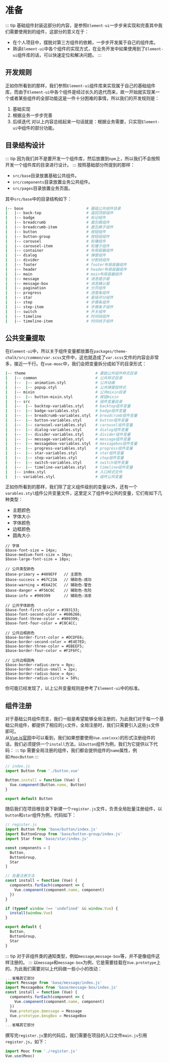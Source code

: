 # 准备
::: tip
基础组件封装这部分的内容，是参照`Element-ui`一步步来实现和完善其中我们需要使用到的组件，这部分的意义在于：
* 在个人项目中，摆脱对第三方组件的依赖，一步步开发属于自己的组件库。
* 熟读`Element-ui`中各个组件的实现方式，在业务开发中如果使用到了`Element-ui`组件库的话，可以快速定位和解决问题。
:::
## 开发规则
正如你所看到的那样，我们参照`Element-ui`组件库来实现属于自己的基础组件库，而由于`Element-ui`中各个组件是经过长久的迭代而来，故一开始就实现某一个或者某些组件的全部功能这是一件十分困难的事情，所以我们的开发规则是：
1. 基础实现
2. 根据业务一步步完善
3. 后续迭代
对以上内容总结起来一句话就是：根据业务需要，只实现`Element-ui`中组件的部分功能。

## 目录结构设计
::: tip
因为我们并不是要开发一个组件库，然后放置到`npm`上，所以我们不会按照开发一个组件库的目录进行设计。
:::
按照基础部分所提到的那样：
* `src/base`目录放置基础公共组件。
* `src/components`目录放置业务公共组件。
* `src/pages`目录放置业务页面。

其中`src/base`中的目录结构如下：
```sh
|-- base                            # 基础公共组件目录
|   |-- back-top                    # 返回顶部组件
|   |-- badge                       # 标记组件 
|   |-- breadcrumb                  # 面包屑组件
|   |-- breadcrumb-item             # 面包屑子组件
|   |-- button                      # 按钮组件
|   |-- button-group                # 按钮组组件
|   |-- carousel                    # 轮播组件
|   |-- carousel-item               # 轮播子组件
|   |-- container                   # 布局容器组件
|   |-- dialog                      # 弹窗组件
|   |-- divider                     # 分割线组件
|   |-- footer                      # footer布局容器组件
|   |-- header                      # header布局容器组件
|   |-- main                        # main布局容器组件
|   |-- message                     # 消息提示框
|   |-- message-box                 # 消息确认框
|   |-- pagination                  # 分页组件
|   |-- progress                    # 进度条组件
|   |-- star                        # 星级评分组件
|   |-- step                        # 步骤条组件
|   |-- step-item                   # 步骤条子组件
|   |-- switch                      # 开关组件
|   |-- timeline                    # 时间线组件
|   |-- timeline-item               # 时间线子组件
```
## 公共变量提取
在`Element-ui`中，所以关于组件变量都放置在`packages/theme-chalk/src/common/var.scss`文件中，这也就造成了`var.scss`文件的内容会非常多，接近一千行。在`vue-mooc`中，我们会把变量拆分成如下的目录形式：
```sh
|-- theme                               # 基础公共组件样式目录
|   |-- common                          # 公共样式目录
|   |--  |-- animation.styl             # 公共动画
|   |--  |-- popup.styl                 # 公共弹窗层样式
|   |-- mixin                           # 公共mixin目录
|   |--  |-- button-mixin.styl          # 按钮mixin
|   |-- src                             # 组件变量目录
|   |--  |-- backtop-variables.styl     # backtop组件变量
|   |--  |-- badge-variables.styl       # badge组件变量
|   |--  |-- breadcrumb-variables.styl  # breadcrumb组件变量
|   |--  |-- button-variables.styl      # button组件变量
|   |--  |-- carousel-variables.styl    # carousel组件变量
|   |--  |-- dialog-variables.styl      # dialog组件变量
|   |--  |-- divider-variables.styl     # divider组件变量
|   |--  |-- message-variables.styl     # message组件变量
|   |--  |-- messagebox-variables.styl  # messagebox组件变量
|   |--  |-- progress-variables.styl    # progress组件变量
|   |--  |-- star-variables.styl        # star组件变量
|   |--  |-- step-variables.styl        # step组件变量
|   |--  |-- switch-variables.styl      # switch组件变量
|   |--  |-- timeline-variables.styl    # timeline组件变量
|   |-- index.styl                      # 入口样式文件
|   |-- variables.styl                  # 组件公共变量
```

正如你所看到的那样，我们除了定义组件级别的变量以外，还有一个`varables.styl`组件公共变量文件，这里定义了组件中公共的变量，它们有如下几种类型：
* 主题颜色
* 字体大小
* 字体颜色
* 边框颜色
* 圆角大小

```stylus
// 字体
$base-font-size = 14px;
$base-medium-font-size = 16px;
$base-large-font-size = 18px;

// 公共类型颜色
$base-primary = #409EFF   // 主题色
$base-success = #67C23A   // 辅助色-成功
$base-warning = #E6A23C   // 辅助色-警告
$base-danger = #F56C6C    // 辅助色-危险
$base-info = #909399      // 辅助色-消息

// 公共字体颜色
$base-font-first-color = #303133;
$base-font-second-color = #606266;
$base-font-three-color = #909399;
$base-font-four-color = #C0C4CC;

// 公共边框颜色
$base-border-first-color = #DCDFE6;
$base-border-second-color = #E4E7ED;
$base-border-three-color = #EBEEF5;
$base-border-four-color = #F2F6FC;

// 公共边框圆角
$base-border-radius-zero = 0px;
$base-border-radius-small = 2px;
$base-border-radius-base = 4px;
$base-border-radius-circle = 50%;
```

你可能已经发现了，以上公共变量规则是参考了`Element-ui`中的标准。

## 组件注册
对于基础公共组件而言，我们一般是希望能够全局注册的，为此我们对于每一个基础公共组件，都提供了相应的`js`文件，全局注册时，我们只需要引入这些`js`文件即可。<br/>
从[Vue.js官网](https://cn.vuejs.org/v2/api/#Vue-use)中可以看到，我们如果想要使用`Vue.use(xxx)`的形式注册组件的话，我们必须提供一个`install`方法，以`button`组件为例，我们为它提供以下代码：
::: tip
需要全局注册的组件，我们都会提供组件的`name`属性，例如:`MoocButton`
:::
```js
// index.js
import Button from './button.vue'

Button.install = function (Vue) {
  Vue.component(Button.name, Button)
}

export default Button
```
随后我们在项目根目录下新建一个`register.js`文件，负责全局批量注册组件，以`button`和`star`组件为例，代码如下：
```js
// register.js
import Button from 'base/button/index.js'
import ButtonGroup from 'base/button-group/index.js'
import Star from 'base/star/index.js'

const components = [
  Button,
  ButtonGroup,
  Star
]

// 批量注册方法
const install = function (Vue) {
  components.forEach(component => {
    Vue.component(component.name, component)
  })
}

if (typeof window !== 'undefined' && window.Vue) {
  install(window.Vue)
}

export default {
  Button,
  ButtonGroup,
  Star
}
```

::: tip
对于非组件类的通知类型，例如`message`,`message-box`等，并不是像组件这样注册的。
:::
以`message`和`message-box`为例，它是需要挂载在`Vue.prototype`上的，为此我们需要对以上代码做一些小小的改动：
```js
...省略其它部分
import Message from 'base/message/index.js'
import MessageBox from 'base/message-box/index.js'
const install = function (Vue) {
  components.forEach(component => {
    Vue.component(component.name, component)
  })
  Vue.prototype.$message = Message
  Vue.prototype.$msgBox = MessageBox
}
...省略其它部分
```

撰写完`register.js`里的代码后，我们需要在项目的入口文件`main.js`引用`register.js`，如下：
```js
import Mooc from './register.js'
Vue.use(Mooc)
```

